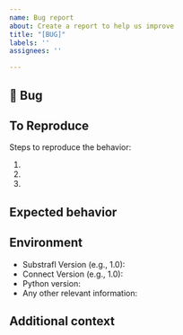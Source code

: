 ```yaml
---
name: Bug report
about: Create a report to help us improve
title: "[BUG]"
labels: ''
assignees: ''

---
```


## 🐛 Bug

<!-- A clear and concise description of what the bug is. -->

## To Reproduce

Steps to reproduce the behavior:

1.
1.
1.

<!-- If you have a code sample, error messages, stack traces, please provide it here as well -->

## Expected behavior

<!-- A clear and concise description of what you expected to happen. -->

## Environment

 - Substrafl Version (e.g., 1.0):
 - Connect Version (e.g., 1.0):
 - Python version:
 - Any other relevant information:

## Additional context

<!-- Add any other context about the problem here. -->
